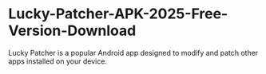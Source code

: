 # Lucky-Patcher-APK-2025-Free-Version-Download
Lucky Patcher is a popular Android app designed to modify and patch other apps installed on your device.
